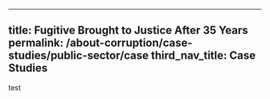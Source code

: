 
---
title: Fugitive Brought to Justice After 35 Years
permalink: /about-corruption/case-studies/public-sector/case
third_nav_title: Case Studies
---


test
